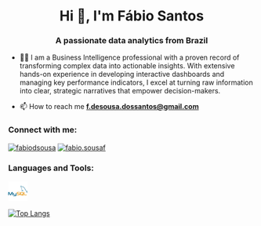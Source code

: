 <h1 align="center">Hi 👋, I'm Fábio Santos</h1>
<h3 align="center">A passionate data analytics from Brazil</h3>

- 👨‍💻 I am a Business Intelligence professional with a proven record of transforming complex data into actionable insights. With extensive hands-on experience in developing interactive dashboards and managing key performance indicators, I excel at turning raw information into clear, strategic narratives that empower decision-makers.

- 📫 How to reach me **f.desousa.dossantos@gmail.com**

<h3 align="left">Connect with me:</h3>
<p align="left">
<a href="https://linkedin.com/in/fabiodsousa" target="blank"><img align="center" src="https://raw.githubusercontent.com/rahuldkjain/github-profile-readme-generator/master/src/images/icons/Social/linked-in-alt.svg" alt="fabiodsousa" height="30" width="40" /></a>
<a href="https://instagram.com/fabio.sousaf" target="blank"><img align="center" src="https://raw.githubusercontent.com/rahuldkjain/github-profile-readme-generator/master/src/images/icons/Social/instagram.svg" alt="fabio.sousaf" height="30" width="40" /></a>
</p>

<h3 align="left">Languages and Tools:</h3>
<p align="left"> <a href="https://www.mysql.com/" target="_blank" rel="noreferrer"> <img src="https://raw.githubusercontent.com/devicons/devicon/master/icons/mysql/mysql-original-wordmark.svg" alt="mysql" width="40" height="40"/> </a> </p>

[![Top Langs](https://github-readme-stats.vercel.app/api/top-langs/?username=fabiosousaf&layout=compact)](https://github.com/fabiosousaf/github-readme-stats)
